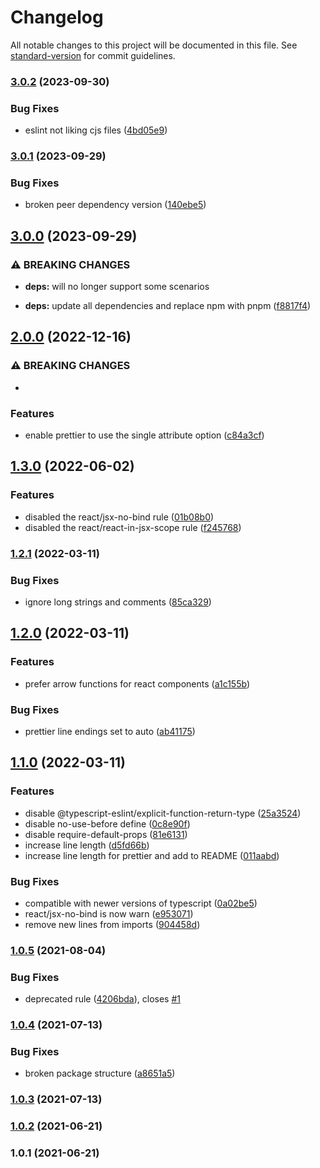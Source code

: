 # Changelog

All notable changes to this project will be documented in this file. See [standard-version](https://github.com/conventional-changelog/standard-version) for commit guidelines.

### [3.0.2](https://github.com/grbull/eslint-config-gbx/compare/v3.0.1...v3.0.2) (2023-09-30)


### Bug Fixes

* eslint not liking cjs files ([4bd05e9](https://github.com/grbull/eslint-config-gbx/commit/4bd05e9564174529183a156589b17b140022e736))

### [3.0.1](https://github.com/grbull/eslint-config-gbx/compare/v3.0.0...v3.0.1) (2023-09-29)


### Bug Fixes

* broken peer dependency version ([140ebe5](https://github.com/grbull/eslint-config-gbx/commit/140ebe551ebb6e6df67a2bcc2b211f09a0e87ce9))

## [3.0.0](https://github.com/grbull/eslint-config-gbx/compare/v2.0.0...v3.0.0) (2023-09-29)


### ⚠ BREAKING CHANGES

* **deps:** will no longer support some scenarios

* **deps:** update all dependencies and replace npm with pnpm ([f8817f4](https://github.com/grbull/eslint-config-gbx/commit/f8817f403c8c2f19d530fee8c8a566fa13b191f2))

## [2.0.0](https://github.com/grbull/eslint-config-gbx/compare/v1.3.0...v2.0.0) (2022-12-16)


### ⚠ BREAKING CHANGES

* 

### Features

* enable prettier to use the single attribute option ([c84a3cf](https://github.com/grbull/eslint-config-gbx/commit/c84a3cff25fbb5e075fb1b41e36c624d5db81408))

## [1.3.0](https://github.com/grbull/eslint-config-gbx/compare/v1.2.1...v1.3.0) (2022-06-02)


### Features

* disabled the react/jsx-no-bind rule ([01b08b0](https://github.com/grbull/eslint-config-gbx/commit/01b08b0da04e4db1b2f4097575c24f4a4e03942b))
* disabled the react/react-in-jsx-scope rule ([f245768](https://github.com/grbull/eslint-config-gbx/commit/f2457684a060dc227e22de023272e48a413a3fb6))

### [1.2.1](https://github.com/grbull/eslint-config-gbx/compare/v1.2.0...v1.2.1) (2022-03-11)


### Bug Fixes

* ignore long strings and comments ([85ca329](https://github.com/grbull/eslint-config-gbx/commit/85ca329392ae5ed2a50e9b23377400b6f0e9cb26))

## [1.2.0](https://github.com/grbull/eslint-config-gbx/compare/v1.1.0...v1.2.0) (2022-03-11)


### Features

* prefer arrow functions for react components ([a1c155b](https://github.com/grbull/eslint-config-gbx/commit/a1c155b543d0614cfb11ed066e2fb12da1a2869a))


### Bug Fixes

* prettier line endings set to auto ([ab41175](https://github.com/grbull/eslint-config-gbx/commit/ab41175734fba02900450eb7f975dd860c1626fe))

## [1.1.0](https://github.com/grbull/eslint-config-gbx/compare/v1.0.5...v1.1.0) (2022-03-11)


### Features

* disable @typescript-eslint/explicit-function-return-type ([25a3524](https://github.com/grbull/eslint-config-gbx/commit/25a352478d53528003d9ce067e319ca0edc75f76))
* disable no-use-before define ([0c8e90f](https://github.com/grbull/eslint-config-gbx/commit/0c8e90f56ec38aad58fab862d958ff828c236fc1))
* disable require-default-props ([81e6131](https://github.com/grbull/eslint-config-gbx/commit/81e6131d7248868c9be44ef4a2ff41bede1e8040))
* increase line length ([d5fd66b](https://github.com/grbull/eslint-config-gbx/commit/d5fd66b83ae186226ace42dc90d55bc3199c47c3))
* increase line length for prettier and add to README ([011aabd](https://github.com/grbull/eslint-config-gbx/commit/011aabd6d0d7efe87141df6d273bb8bbebfdfd39))


### Bug Fixes

* compatible with newer versions of typescript ([0a02be5](https://github.com/grbull/eslint-config-gbx/commit/0a02be561c61ec2a2a9776f9fff7130d544246e2))
* react/jsx-no-bind is now warn ([e953071](https://github.com/grbull/eslint-config-gbx/commit/e9530711b1def828f38ae710cb6dc62e3a29b055))
* remove new lines from imports ([904458d](https://github.com/grbull/eslint-config-gbx/commit/904458d25334a9d76761c6861daa642a066a47ea))

### [1.0.5](https://github.com/grbull/eslint-config-gbx/compare/v1.0.4...v1.0.5) (2021-08-04)


### Bug Fixes

* deprecated rule ([4206bda](https://github.com/grbull/eslint-config-gbx/commit/4206bda5ad0a4f975fea93facc89fcee2b9751c2)), closes [#1](https://github.com/grbull/eslint-config-gbx/issues/1)

### [1.0.4](https://github.com/grbull/eslint-config-gbx/compare/v1.0.3...v1.0.4) (2021-07-13)


### Bug Fixes

* broken package structure ([a8651a5](https://github.com/grbull/eslint-config-gbx/commit/a8651a53ec6f9f5ec727bcbd71fade9a08089177))

### [1.0.3](https://github.com/grbull/eslint-config-gbx/compare/v1.0.2...v1.0.3) (2021-07-13)

### [1.0.2](https://github.com/grbull/eslint-config-gbx/compare/v1.0.1...v1.0.2) (2021-06-21)

### 1.0.1 (2021-06-21)

